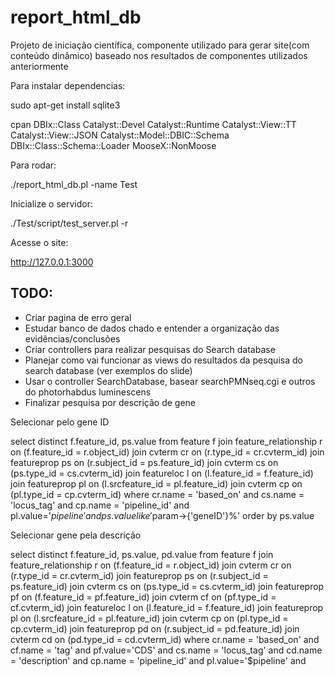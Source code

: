 # report_html_db
Projeto de iniciação científica, componente utilizado para gerar site(com conteúdo dinâmico) baseado nos resultados de componentes utilizados anteriormente

Para instalar dependencias:

sudo apt-get install sqlite3

cpan DBIx::Class Catalyst::Devel Catalyst::Runtime Catalyst::View::TT Catalyst::View::JSON Catalyst::Model::DBIC::Schema  DBIx::Class::Schema::Loader MooseX::NonMoose

Para rodar:

./report_html_db.pl -name Test

Inicialize o servidor:

./Test/script/test_server.pl -r
  
Acesse o site:

http://127.0.0.1:3000


TODO:
-
-	Criar pagina de erro geral
-	Estudar banco de dados chado e entender a organização das evidências/conclusões
-	Criar controllers para realizar pesquisas do Search database
-	Planejar como vai funcionar as views do resultados da pesquisa do search database (ver exemplos do slide)
-	Usar o controller SearchDatabase, basear searchPMNseq.cgi e outros do photorhabdus luminescens
-	Finalizar pesquisa por descrição de gene


Selecionar pelo gene ID

select distinct f.feature_id, ps.value 
from feature f 
join feature_relationship r on (f.feature_id = r.object_id) 
join cvterm cr on (r.type_id = cr.cvterm_id) 
join featureprop ps on (r.subject_id = ps.feature_id) 
join cvterm cs on (ps.type_id = cs.cvterm_id) 
join featureloc l on (l.feature_id = f.feature_id) 
join featureprop pl on (l.srcfeature_id = pl.feature_id) 
join cvterm cp on (pl.type_id = cp.cvterm_id) 
where cr.name = 'based_on' and cs.name = 'locus_tag' and cp.name = 'pipeline_id' and 
pl.value='$pipeline' and ps.value like '%$param->{'geneID'}%' order by ps.value

Selecionar gene pela descrição

select distinct f.feature_id, ps.value, pd.value 
from feature f 
join feature_relationship r on (f.feature_id = r.object_id)
join cvterm cr on (r.type_id = cr.cvterm_id)
join featureprop ps on (r.subject_id = ps.feature_id)
join cvterm cs on (ps.type_id = cs.cvterm_id)
join featureprop pf on (f.feature_id = pf.feature_id)
join cvterm cf on (pf.type_id = cf.cvterm_id)
join featureloc l on (l.feature_id = f.feature_id)
join featureprop pl on (l.srcfeature_id = pl.feature_id)
join cvterm cp on (pl.type_id = cp.cvterm_id) 
join featureprop pd on (r.subject_id = pd.feature_id) 
join cvterm cd on (pd.type_id = cd.cvterm_id) 
where cr.name = 'based_on' and cf.name = 'tag' and pf.value='CDS' and cs.name = 'locus_tag' and cd.name = 'description' and cp.name = 'pipeline_id' and 
pl.value='$pipeline' and 
